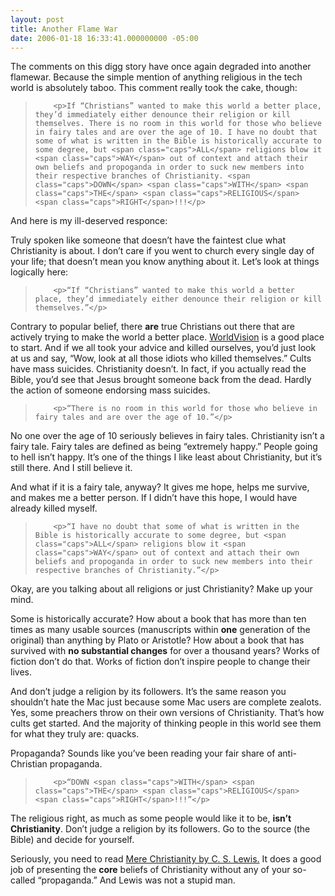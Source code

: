 ```yaml
---
layout: post
title: Another Flame War
date: 2006-01-18 16:33:41.000000000 -05:00
---
```

<p>The comments on this digg story have once again degraded into another flamewar. Because the simple mention of anything religious in the tech world is absolutely taboo. This comment really took the cake, though:</p>



<blockquote>

		<p>If “Christians” wanted to make this world a better place, they’d immediately either denounce their religion or kill themselves. There is no room in this world for those who believe in fairy tales and are over the age of 10. I have no doubt that some of what is written in the Bible is historically accurate to some degree, but <span class="caps">ALL</span> religions blow it <span class="caps">WAY</span> out of context and attach their own beliefs and propoganda in order to suck new members into their respective branches of Christianity. <span class="caps">DOWN</span> <span class="caps">WITH</span> <span class="caps">THE</span> <span class="caps">RELIGIOUS</span> <span class="caps">RIGHT</span>!!!</p>

</blockquote>



<p>And here is my ill-deserved responce:</p>



<p>Truly spoken like someone that doesn’t have the faintest clue what Christianity is about. I don’t care if you went to church every single day of your life; that doesn’t mean you know anything about it. Let’s look at things logically here:</p>



<blockquote>

		<p>“If “Christians” wanted to make this world a better place, they’d immediately either denounce their religion or kill themselves.”</p>

</blockquote>



<p>Contrary to popular belief, there <strong>are</strong> true Christians out there that are actively trying to make the world a better place. <a href="http://www.worldvision.org/">WorldVision</a> is a good place to start. And if we all took your advice and killed ourselves, you’d just look at us and say, “Wow, look at all those idiots who killed themselves.” Cults have mass suicides. Christianity doesn’t. In fact, if you actually read the Bible, you’d see that Jesus brought someone back from the dead. Hardly the action of someone endorsing mass suicides.</p>



<blockquote>

		<p>“There is no room in this world for those who believe in fairy tales and are over the age of 10.”</p>

</blockquote>



<p>No one over the age of 10 seriously believes in fairy tales. Christianity isn’t a fairy tale. Fairy tales are defined as being “extremely happy.” People going to hell isn’t happy. It’s one of the things I like least about Christianity, but it’s still there. And I still believe it.</p>



<p>And what if it is a fairy tale, anyway? It gives me hope, helps me survive, and makes me a better person. If I didn’t have this hope, I would have already killed myself.</p>



<blockquote>

		<p>“I have no doubt that some of what is written in the Bible is historically accurate to some degree, but <span class="caps">ALL</span> religions blow it <span class="caps">WAY</span> out of context and attach their own beliefs and propoganda in order to suck new members into their respective branches of Christianity.”</p>

</blockquote>



<p>Okay, are you talking about all religions or just Christianity? Make up your mind.</p>



<p>Some is historically accurate? How about a book that has more than ten times as many usable sources (manuscripts within <strong>one</strong> generation of the original) than anything by Plato or Aristotle? How about a book that has survived with <strong>no substantial changes</strong> for over a thousand years? Works of fiction don’t do that. Works of fiction don’t inspire people to change their lives.</p>



<p>And don’t judge a religion by its followers. It’s the same reason you shouldn’t hate the Mac just because some Mac users are complete zealots. Yes, some preachers throw on their own versions of Christianity. That’s how cults get started. And the majority of thinking people in this world see them for what they truly are: quacks.</p>



<p>Propaganda? Sounds like you’ve been reading your fair share of anti-Christian propaganda.</p>



<blockquote>

		<p>“DOWN <span class="caps">WITH</span> <span class="caps">THE</span> <span class="caps">RELIGIOUS</span> <span class="caps">RIGHT</span>!!!”</p>

</blockquote>



<p>The religious right, as much as some people would like it to be, <strong>isn’t Christianity</strong>. Don’t judge a religion by its followers. Go to the source (the Bible) and decide for yourself.</p>



<p>Seriously, you need to read <a href="http://www.hoyweb.com/lh/cslewis.htm">Mere Christianity by C. S. Lewis.</a> It does a good job of presenting the <strong>core</strong> beliefs of Christianity without any of your so-called “propaganda.” And Lewis was not a stupid man.</p>
